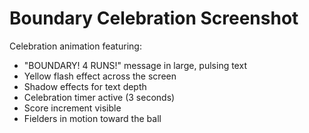# Boundary Celebration Screenshot

Celebration animation featuring:
- "BOUNDARY! 4 RUNS!" message in large, pulsing text
- Yellow flash effect across the screen
- Shadow effects for text depth
- Celebration timer active (3 seconds)
- Score increment visible
- Fielders in motion toward the ball